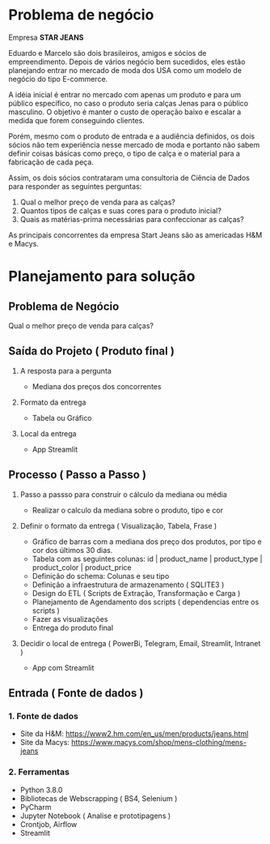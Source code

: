 # Problema de negócio

Empresa **STAR JEANS**

Eduardo e Marcelo são dois brasileiros, amigos e sócios de empreendimento. Depois de vários
negócio bem sucedidos, eles estão planejando entrar no mercado de moda dos USA como um
modelo de negócio do tipo E-commerce.

A idéia inicial é entrar no mercado com apenas um produto e para um público específico, no caso
o produto seria calças Jenas para o público masculino. O objetivo é manter o custo de operação
baixo e escalar a medida que forem conseguindo clientes.

Porém, mesmo com o produto de entrada e a audiência definidos, os dois sócios não tem experiência
nesse mercado de moda e portanto não sabem definir coisas básicas como preço, o tipo de calça e
o material para a fabricação de cada peça.

Assim, os dois sócios contrataram uma consultoria de Ciência de Dados para responder as seguintes
perguntas: 

   1. Qual o melhor preço de venda para as calças? 
   2. Quantos tipos de calças e suas cores para o produto inicial? 
   3. Quais as matérias-prima necessárias para confeccionar as calças?

As principais concorrentes da empresa Start Jeans são as americadas H&M e Macys.


# Planejamento para solução

## Problema de Negócio
Qual o melhor preço de venda para calças?

## Saída do Projeto ( Produto final )
1. A resposta para a pergunta
    - Mediana dos preços dos concorrentes
 
 
2. Formato da entrega
    - Tabela ou Gráfico
 
 
3. Local da entrega
    - App Streamlit


## Processo ( Passo a Passo )

1. Passo a passso para construir o cálculo da mediana ou média
    - Realizar o calculo da mediana sobre o produto, tipo e cor


2. Definir o formato da entrega ( Visualização, Tabela, Frase )
    - Gráfico de barras com a mediana dos preço dos produtos, por tipo e cor dos últimos 30 dias.
    - Tabela com as seguintes colunas: id | product_name | product_type | product_color | product_price
    - Definição do schema: Colunas e seu tipo
    - Definição a infraestrutura de armazenamento ( SQLITE3 )
    - Design do ETL ( Scripts de Extração, Transformação e Carga )
    - Planejamento de Agendamento dos scripts ( dependencias entre os scripts )
    - Fazer as visualizações
    - Entrega do produto final


3. Decidir o local de entrega ( PowerBi, Telegram, Email, Streamlit, Intranet )
    - App com Streamlit


## Entrada ( Fonte de dados )

### 1. Fonte de dados
- Site da H&M: https://www2.hm.com/en_us/men/products/jeans.html
- Site da Macys: https://www.macys.com/shop/mens-clothing/mens-jeans

### 2. Ferramentas
- Python 3.8.0
- Bibliotecas de Webscrapping ( BS4, Selenium )
- PyCharm
- Jupyter Notebook ( Analise e prototipagens )
- Crontjob, Airflow
- Streamlit